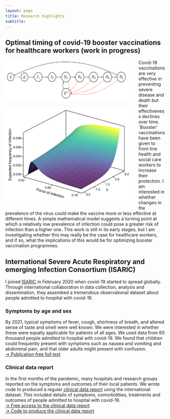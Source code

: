 ```yaml
---
layout: page
title: Research highlights
subtitle: 
---
```


## Optimal timing of covid-19 booster vaccinations for healthcare workers (work in progress)

<img style="float: left; padding: 0px 30px 20px 0px;" width="390" height="129" src="https://github.com/markgpritchard/markgpritchard.github.io/blob/master/assets/img/flow.png?raw=true" alt="Simple compartmental model of waning immunity that is boosted by exposure to the pathogen"/>

<img style="float: left; padding: 0px 30px 20px 0px;" width="390" height="296" src="https://github.com/markgpritchard/markgpritchard.github.io/blob/master/assets/img/surface.png?raw=true" alt="Graph showing a mathematical model of the relationship of the force of infection and immunity boosting on the duration of immunity. When immune boosting is present, a greater force of infection can lead to greater immunity"/>

Covid-19 vaccinations are very effective in preventing severe disease and death but their effectiveness declines over time. `Booster' vaccinations have been given to front line health and social care workers to increase their protection. I am interested in whether changes in the prevalence of the virus could make the vaccine more or less effective at different times. A simple mathematical model suggests a turning point at which a relatively low prevalence of infection could pose a greater risk of infection than a higher one. This work is still in its early stages, but I am investigating whether this may really be the case for healthcare workers, and if so, what the implications of this would be for optimizing booster vaccination programmes.

## International Severe Acute Respiratory and emerging Infection Consortium (ISARIC)

I joined [ISARIC](https://isaric.org/) in February 2020 when covid-19 started to spread globally. Through international collaboration in data collection, analysis and dissemination, they assembed a tremendous observational dataset about people admitted to hospital with covid-19. 

### Symptoms by age and sex

By 2021, typical symptoms of fever, cough, shortness of breath, and altered sense of taste and smell were well known. We were interested in whether these were equally applicable for patients of all ages. We used data from 60 thousand people admitted to hospital with covid-19.  We found that children could frequently present with symptoms such as nausea and vomiting and abdominal pain, and that older adults might present with confusion.  
[&rarr; Publication free full text](https://doi.org/10.1007/s15010-021-01599-5)

### Clinical data report

In the first months of the pandemic, many hospitals and research groups reported on the symptoms and outcomes of their local patients. We wrote code to produced a regular [clinical data report](https://www.medrxiv.org/content/10.1101/2020.07.17.20155218v1.article-info) using the international dataset. This included details of symptoms, comorbidities, treatments and outcomes of people admitted to hospital with covid-19.  
[&rarr; Free access to the clinical data report](https://www.medrxiv.org/content/10.1101/2020.07.17.20155218v1.article-info)  
[&rarr; Code to produce the clinical data report](https://github.com/ISARICDataPlatform/ISARIC-COVID-reports)  
